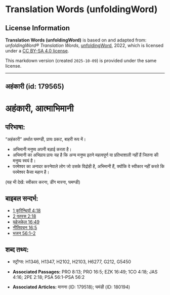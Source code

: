 # Translation Words (unfoldingWord)

## License Information

**Translation Words (unfoldingWord)** is based on and adapted from: _unfoldingWord® Translation Words_, [unfoldingWord](https://unfoldingword.org/utw), 2022, which is licensed under a [CC BY-SA 4.0 license](https://creativecommons.org/licenses/by-sa/4.0/legalcode.en).

This markdown version (created `2025-10-09`) is provided under the same license.



--------------------------------

## अहंकारी (id: 179565)

अहंकारी, आत्माभिमानी
====================

परिभाषा:
--------

“अहंकारी” अर्थात घमण्डी, प्रायः प्रकट, बाहरी रूप में।

* अभिमानी मनुष्य अपनी बड़ाई करता है।
* अभिमानी का अभिप्राय प्रायः यह है कि अन्य मनुष्य इतने महत्वपूर्ण या प्रतिभाशाली नहीं हैं जितना की मनुष्य स्वयं है।
* परमेश्वर का अनादर करनेवाले लोग जो उसके विद्रोही है, अभिमानी हैं, क्योंकि वे स्वीकार नहीं करते कि परमेश्वर कैसा महान है।

(यह भी देखें: स्वीकार करना, डींग मारना, घमण्डी)

बाइबल सन्दर्भ:
--------------

* [1 कुरिन्थियों 4:18](https://ref.ly/1Cor0:0)
* [2 पतरस 2:18](https://ref.ly/2Pet0:0)
* [यहेजकेल 16:49](https://ref.ly/Ezek16:49)
* [नीतिवचन 16:5](https://ref.ly/Prov16:5)
* [भजन 56:1–2](rc://*/tn/help/psa/056/001)

शब्द तथ्य:
----------

* स्ट्रोंग्स: H1346, H1347, H2102, H2103, H6277, G212, G5450

* **Associated Passages:** PRO 8:13; PRO 16:5; EZK 16:49; 1CO 4:18; JAS 4:16; 2PE 2:18; PSA 56:1–PSA 56:2
* **Associated Articles:** मानना (ID: 179518); घमंडी (ID: 180194)

